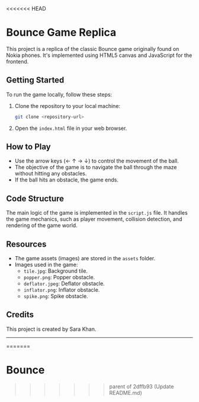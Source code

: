 <<<<<<< HEAD
# Bounce Game Replica

This project is a replica of the classic Bounce game originally found on Nokia phones. It's implemented using HTML5 canvas and JavaScript for the frontend.

## Getting Started

To run the game locally, follow these steps:

1. Clone the repository to your local machine:

    ```bash
    git clone <repository-url>
    ```

2. Open the `index.html` file in your web browser.

## How to Play

- Use the arrow keys (← ↑ → ↓) to control the movement of the ball.
- The objective of the game is to navigate the ball through the maze without hitting any obstacles.
- If the ball hits an obstacle, the game ends.

## Code Structure

The main logic of the game is implemented in the `script.js` file. It handles the game mechanics, such as player movement, collision detection, and rendering of the game world.

## Resources

- The game assets (images) are stored in the `assets` folder.
- Images used in the game:
  - `tile.jpg`: Background tile.
  - `popper.png`: Popper obstacle.
  - `deflator.jpeg`: Deflator obstacle.
  - `inflator.png`: Inflator obstacle.
  - `spike.png`: Spike obstacle.

## Credits

This project is created by Sara Khan.

---

=======
# Bounce
>>>>>>> parent of 2dffb93 (Update README.md)
